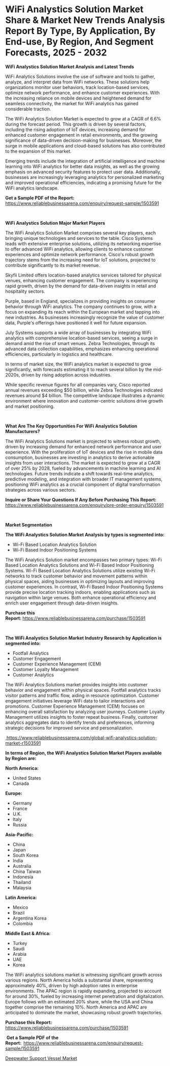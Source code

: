 <p><h1>WiFi Analystics Solution Market Share & Market New Trends Analysis Report By Type, By Application, By End-use, By Region, And Segment Forecasts, 2025 - 2032</h1></p><p><strong>WiFi Analystics Solution Market Analysis and Latest Trends</strong></p>
<p><p>WiFi Analytics Solutions involve the use of software and tools to gather, analyze, and interpret data from WiFi networks. These solutions help organizations monitor user behaviors, track location-based services, optimize network performance, and enhance customer experiences. With the increasing reliance on mobile devices and heightened demand for seamless connectivity, the market for WiFi analytics has gained considerable traction.</p><p>The WiFi Analytics Solution Market is expected to grow at a CAGR of 6.6% during the forecast period. This growth is driven by several factors, including the rising adoption of IoT devices, increasing demand for enhanced customer engagement in retail environments, and the growing significance of data-driven decision-making for businesses. Moreover, the surge in mobile applications and cloud-based solutions has also contributed to the expansion of this market.</p><p>Emerging trends include the integration of artificial intelligence and machine learning into WiFi analytics for better data insights, as well as the growing emphasis on advanced security features to protect user data. Additionally, businesses are increasingly leveraging analytics for personalized marketing and improved operational efficiencies, indicating a promising future for the WiFi analytics landscape.</p></p>
<p><strong>Get a Sample PDF of the Report:&nbsp;</strong> <a href="https://www.reliablebusinessarena.com/enquiry/request-sample/1503591?utm_campaign=2518&utm_medium=2&utm_source=Github&utm_content=ia&utm_term=23032025&utm_id=wifi-analystics-solution">https://www.reliablebusinessarena.com/enquiry/request-sample/1503591</a></p>
<p>&nbsp;</p>
<p><strong>WiFi Analystics Solution Major Market Players</strong></p>
<p><p>The WiFi Analytics Solution Market comprises several key players, each bringing unique technologies and services to the table. Cisco Systems leads with extensive enterprise solutions, utilizing its networking expertise to offer advanced WiFi analytics, allowing clients to enhance customer experiences and optimize network performance. Cisco's robust growth trajectory stems from the increasing need for IoT solutions, projected to contribute significantly to its market revenue.</p><p>Skyfii Limited offers location-based analytics services tailored for physical venues, enhancing customer engagement. The company is experiencing rapid growth, driven by the demand for data-driven insights in retail and hospitality sectors.</p><p>Purple, based in England, specializes in providing insights on consumer behavior through WiFi analytics. The company continues to grow, with a focus on expanding its reach within the European market and tapping into new industries. As businesses increasingly recognize the value of customer data, Purple's offerings have positioned it well for future expansion.</p><p>July Systems supports a wide array of businesses by integrating WiFi analytics with comprehensive location-based services, seeing a surge in demand amid the rise of smart venues. Zebra Technologies, through its advanced data collection capabilities, emphasizes enhancing operational efficiencies, particularly in logistics and healthcare.</p><p>In terms of market size, the WiFi analytics market is expected to grow significantly, with forecasts estimating it to reach several billion by the mid-2020s, driven by rising adoption across industries. </p><p>While specific revenue figures for all companies vary, Cisco reported annual revenues exceeding $50 billion, while Zebra Technologies indicated revenues around $4 billion. The competitive landscape illustrates a dynamic environment where innovation and customer-centric solutions drive growth and market positioning.</p></p>
<p>&nbsp;</p>
<p><strong>What Are The Key Opportunities For WiFi Analystics Solution Manufacturers?</strong></p>
<p><p>The WiFi Analytics Solutions market is projected to witness robust growth, driven by increasing demand for enhanced network performance and user experience. With the proliferation of IoT devices and the rise in mobile data consumption, businesses are investing in analytics to derive actionable insights from user interactions. The market is expected to grow at a CAGR of over 25% by 2028, fueled by advancements in machine learning and AI technologies. Future trends indicate a shift towards real-time analytics, predictive modeling, and integration with broader IT management systems, positioning WiFi analytics as a crucial component of digital transformation strategies across various sectors.</p></p>
<p><strong>Inquire or Share Your Questions If Any Before Purchasing This Report:</strong> <a href="https://www.reliablebusinessarena.com/enquiry/pre-order-enquiry/1503591?utm_campaign=2518&utm_medium=2&utm_source=Github&utm_content=ia&utm_term=23032025&utm_id=wifi-analystics-solution">https://www.reliablebusinessarena.com/enquiry/pre-order-enquiry/1503591</a></p>
<p>&nbsp;</p>
<p><strong>Market Segmentation</strong></p>
<p><strong>The WiFi Analystics Solution Market Analysis by types is segmented into:</strong></p>
<p><ul><li>Wi-Fi Based Location Analytics Solution</li><li>Wi-Fi Based Indoor Positioning Systems</li></ul></p>
<p><p>The WiFi Analytics Solution market encompasses two primary types: Wi-Fi Based Location Analytics Solutions and Wi-Fi Based Indoor Positioning Systems. Wi-Fi Based Location Analytics Solutions utilize existing Wi-Fi networks to track customer behavior and movement patterns within physical spaces, aiding businesses in optimizing layouts and improving customer experiences. In contrast, Wi-Fi Based Indoor Positioning Systems provide precise location tracking indoors, enabling applications such as navigation within large venues. Both enhance operational efficiency and enrich user engagement through data-driven insights.</p></p>
<p><strong>Purchase this Report:&nbsp;</strong><a href="https://www.reliablebusinessarena.com/purchase/1503591?utm_campaign=2518&utm_medium=2&utm_source=Github&utm_content=ia&utm_term=23032025&utm_id=wifi-analystics-solution">https://www.reliablebusinessarena.com/purchase/1503591</a></p>
<p>&nbsp;</p>
<p><strong>The WiFi Analystics Solution Market Industry Research by Application is segmented into:</strong></p>
<p><ul><li>Footfall Analytics</li><li>Customer Engagement</li><li>Customer Experience Management (CEM)</li><li>Customer Loyalty Management</li><li>Customer Analytics</li></ul></p>
<p><p>The WiFi Analytics Solutions market provides insights into customer behavior and engagement within physical spaces. Footfall analytics tracks visitor patterns and traffic flow, aiding in resource optimization. Customer engagement initiatives leverage WiFi data to tailor interactions and promotions. Customer Experience Management (CEM) focuses on enhancing overall satisfaction by analyzing user journeys. Customer Loyalty Management utilizes insights to foster repeat business. Finally, customer analytics aggregates data to identify trends and preferences, informing strategic decisions for improved service and personalization.</p></p>
<p><a href="https://www.reliablebusinessarena.com/global-wifi-analystics-solution-market-r1503591?utm_campaign=2518&utm_medium=2&utm_source=Github&utm_content=ia&utm_term=23032025&utm_id=wifi-analystics-solution">&nbsp;https://www.reliablebusinessarena.com/global-wifi-analystics-solution-market-r1503591</a></p>
<p><strong>In terms of Region, the WiFi Analystics Solution Market Players available by Region are:</strong></p>
<p>
    <p> <strong> North America: </strong>
        <ul>
            <li>United States</li>
            <li>Canada</li>
        </ul>
        </p> 
    <p> <strong> Europe: </strong>
        <ul>
            <li>Germany</li>
            <li>France</li>
            <li>U.K.</li>
            <li>Italy</li>
            <li>Russia</li>
        </ul>
        </p> 
    <p> <strong> Asia-Pacific: </strong>
        <ul>
            <li>China</li>
            <li>Japan</li>
            <li>South Korea</li>
            <li>India</li>
            <li>Australia</li>
            <li>China Taiwan</li>
            <li>Indonesia</li>
            <li>Thailand</li>
            <li>Malaysia</li>
        </ul>
        </p> 
    <p> <strong> Latin America: </strong>
        <ul>
            <li>Mexico</li>
            <li>Brazil</li>
            <li>Argentina Korea</li>
            <li>Colombia</li>
        </ul>
        </p> 
    <p> <strong> Middle East & Africa: </strong>
        <ul>
            <li>Turkey</li>
            <li>Saudi</li>
            <li>Arabia</li>
            <li>UAE</li>
            <li>Korea</li>
        </ul>
    </p>
    </p>
<p><p>The WiFi analytics solutions market is witnessing significant growth across various regions. North America holds a substantial share, representing approximately 40%, driven by high adoption rates in enterprise environments. The APAC region is rapidly expanding, projected to account for around 30%, fueled by increasing internet penetration and digitalization. Europe follows with an estimated 20% share, while the USA and China together comprise the remaining 10%. North America and APAC are anticipated to dominate the market, showcasing robust growth trajectories.</p></p>
<p><strong>Purchase this Report: </strong><a href="https://www.reliablebusinessarena.com/purchase/1503591?utm_campaign=2518&utm_medium=2&utm_source=Github&utm_content=ia&utm_term=23032025&utm_id=wifi-analystics-solution">https://www.reliablebusinessarena.com/purchase/1503591</a></p>
<p>&nbsp;<strong>Get a Sample PDF of the Report:&nbsp;&nbsp;</strong><a href="https://www.reliablebusinessarena.com/enquiry/request-sample/1503591?utm_campaign=2518&utm_medium=2&utm_source=Github&utm_content=ia&utm_term=23032025&utm_id=wifi-analystics-solution">https://www.reliablebusinessarena.com/enquiry/request-sample/1503591</a></p>
<p><strong></strong></p>
<p><p><a href="https://github.com/krinerstormy331/Market-Research-Report-List-1/blob/main/deepwater-support-vessel-market.md?utm_campaign=2518&utm_medium=2&utm_source=Github&utm_content=ia&utm_term=23032025&utm_id=wifi-analystics-solution">Deepwater Support Vessel Market</a></p></p>
